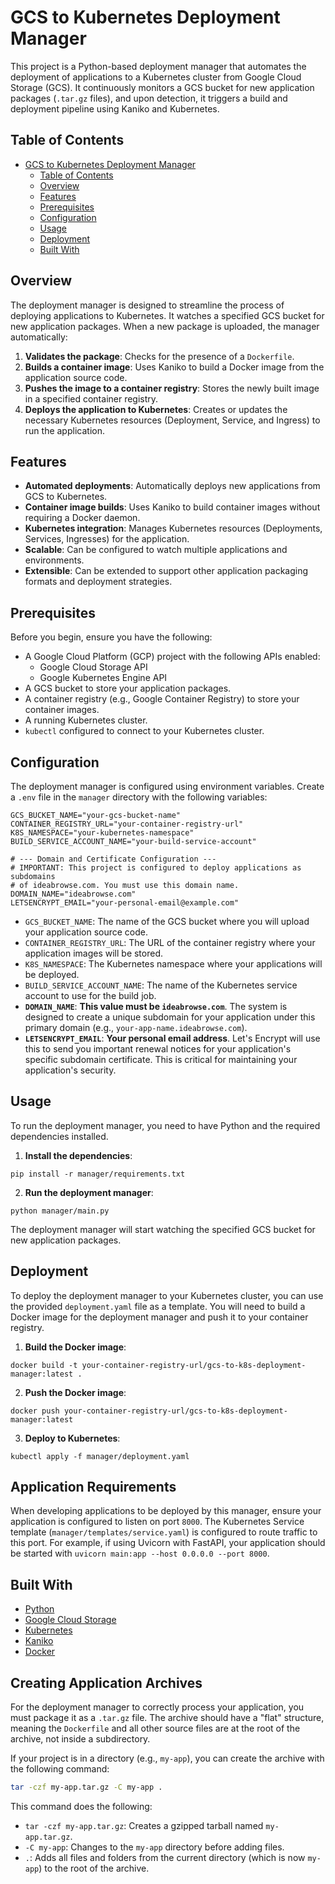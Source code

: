 # GCS to Kubernetes Deployment Manager

This project is a Python-based deployment manager that automates the deployment of applications to a Kubernetes cluster from Google Cloud Storage (GCS). It continuously monitors a GCS bucket for new application packages (`.tar.gz` files), and upon detection, it triggers a build and deployment pipeline using Kaniko and Kubernetes.

## Table of Contents

- [GCS to Kubernetes Deployment Manager](#gcs-to-kubernetes-deployment-manager)
  - [Table of Contents](#table-of-contents)
  - [Overview](#overview)
  - [Features](#features)
  - [Prerequisites](#prerequisites)
  - [Configuration](#configuration)
  - [Usage](#usage)
  - [Deployment](#deployment)
  - [Built With](#built-with)

## Overview

The deployment manager is designed to streamline the process of deploying applications to Kubernetes. It watches a specified GCS bucket for new application packages. When a new package is uploaded, the manager automatically:

1.  **Validates the package**: Checks for the presence of a `Dockerfile`.
2.  **Builds a container image**: Uses Kaniko to build a Docker image from the application source code.
3.  **Pushes the image to a container registry**: Stores the newly built image in a specified container registry.
4.  **Deploys the application to Kubernetes**: Creates or updates the necessary Kubernetes resources (Deployment, Service, and Ingress) to run the application.

## Features

- **Automated deployments**: Automatically deploys new applications from GCS to Kubernetes.
- **Container image builds**: Uses Kaniko to build container images without requiring a Docker daemon.
- **Kubernetes integration**: Manages Kubernetes resources (Deployments, Services, Ingresses) for the application.
- **Scalable**: Can be configured to watch multiple applications and environments.
- **Extensible**: Can be extended to support other application packaging formats and deployment strategies.

## Prerequisites

Before you begin, ensure you have the following:

- A Google Cloud Platform (GCP) project with the following APIs enabled:
  - Google Cloud Storage API
  - Google Kubernetes Engine API
- A GCS bucket to store your application packages.
- A container registry (e.g., Google Container Registry) to store your container images.
- A running Kubernetes cluster.
- `kubectl` configured to connect to your Kubernetes cluster.

## Configuration

The deployment manager is configured using environment variables. Create a `.env` file in the `manager` directory with the following variables:

```
GCS_BUCKET_NAME="your-gcs-bucket-name"
CONTAINER_REGISTRY_URL="your-container-registry-url"
K8S_NAMESPACE="your-kubernetes-namespace"
BUILD_SERVICE_ACCOUNT_NAME="your-build-service-account"

# --- Domain and Certificate Configuration ---
# IMPORTANT: This project is configured to deploy applications as subdomains
# of ideabrowse.com. You must use this domain name.
DOMAIN_NAME="ideabrowse.com"
LETSENCRYPT_EMAIL="your-personal-email@example.com"
```

- `GCS_BUCKET_NAME`: The name of the GCS bucket where you will upload your application source code.
- `CONTAINER_REGISTRY_URL`: The URL of the container registry where your application images will be stored.
- `K8S_NAMESPACE`: The Kubernetes namespace where your applications will be deployed.
- `BUILD_SERVICE_ACCOUNT_NAME`: The name of the Kubernetes service account to use for the build job.
- **`DOMAIN_NAME`**: **This value must be `ideabrowse.com`**. The system is designed to create a unique subdomain for your application under this primary domain (e.g., `your-app-name.ideabrowse.com`).
- **`LETSENCRYPT_EMAIL`**: **Your personal email address**. Let's Encrypt will use this to send you important renewal notices for your application's specific subdomain certificate. This is critical for maintaining your application's security.

## Usage

To run the deployment manager, you need to have Python and the required dependencies installed.

1.  **Install the dependencies**:

```
pip install -r manager/requirements.txt
```

2.  **Run the deployment manager**:

```
python manager/main.py
```

The deployment manager will start watching the specified GCS bucket for new application packages.

## Deployment

To deploy the deployment manager to your Kubernetes cluster, you can use the provided `deployment.yaml` file as a template. You will need to build a Docker image for the deployment manager and push it to your container registry.

1.  **Build the Docker image**:

```
docker build -t your-container-registry-url/gcs-to-k8s-deployment-manager:latest .
```

2.  **Push the Docker image**:

```
docker push your-container-registry-url/gcs-to-k8s-deployment-manager:latest
```

3.  **Deploy to Kubernetes**:

```
kubectl apply -f manager/deployment.yaml
```

## Application Requirements

When developing applications to be deployed by this manager, ensure your application is configured to listen on port `8000`. The Kubernetes Service template (`manager/templates/service.yaml`) is configured to route traffic to this port. For example, if using Uvicorn with FastAPI, your application should be started with `uvicorn main:app --host 0.0.0.0 --port 8000`.

## Built With

- [Python](https://www.python.org/)
- [Google Cloud Storage](https://cloud.google.com/storage)
- [Kubernetes](https://kubernetes.io/)
- [Kaniko](https://github.com/GoogleContainerTools/kaniko)
- [Docker](https://www.docker.com/)

## Creating Application Archives

For the deployment manager to correctly process your application, you must package it as a `.tar.gz` file. The archive should have a "flat" structure, meaning the `Dockerfile` and all other source files are at the root of the archive, not inside a subdirectory.

If your project is in a directory (e.g., `my-app`), you can create the archive with the following command:

```bash
tar -czf my-app.tar.gz -C my-app .
```

This command does the following:
- `tar -czf my-app.tar.gz`: Creates a gzipped tarball named `my-app.tar.gz`.
- `-C my-app`: Changes to the `my-app` directory before adding files.
- `.`: Adds all files and folders from the current directory (which is now `my-app`) to the root of the archive.

